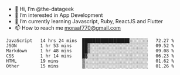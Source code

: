- 👋 Hi, I’m @the-datageek
- 👀 I’m interested in App Development
- 🌱 I’m currently learning Javascript, Ruby, ReactJS and Flutter
- 📫 How to reach me moraaf770@gmail.com

<!---
the-datageek/the-datageek is a ✨ special ✨ repository because its `README.md` (this file) appears on your GitHub profile.
You can click the Preview link to take a look at your changes.
--->
<!--START_SECTION:waka-->

```text
JavaScript   14 hrs 24 mins  ██████████████████░░░░░░░   72.27 %
JSON         1 hr 53 mins    ██▒░░░░░░░░░░░░░░░░░░░░░░   09.52 %
Markdown     1 hr 48 mins    ██▒░░░░░░░░░░░░░░░░░░░░░░   09.08 %
CSS          1 hr 14 mins    █▓░░░░░░░░░░░░░░░░░░░░░░░   06.23 %
HTML         19 mins         ▒░░░░░░░░░░░░░░░░░░░░░░░░   01.62 %
Other        15 mins         ▒░░░░░░░░░░░░░░░░░░░░░░░░   01.26 %
```

<!--END_SECTION:waka-->
